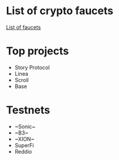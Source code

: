 # List of crypto faucets
[List of faucets](https://github.com/maxkoud/Info/blob/main/faucets.md)

# Top projects
- Story Protocol
- Linea
- Scroll
- Base

# Testnets
- ~Sonic~    
- ~B3~  
- ~XION~
- SuperFi
- Reddio
